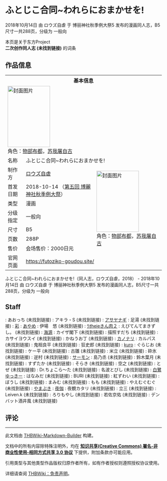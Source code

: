 # ふとじこ合同~われらにおまかせを!

<!-- source html: G:\repos\THBWiki-Markdown-Builder\THBWikiMarkdown\Temp\main\0\09\ns0%3A%E3%81%B5%E3%81%A8%E3%81%98%E3%81%93%E5%90%88%E5%90%8C%7E%E3%82%8F%E3%82%8C%E3%82%89%E3%81%AB%E3%81%8A%E3%81%BE%E3%81%8B%E3%81%9B%E3%82%92%21.html -->

2018年10月14日 由 ロウズ自虐 于 博丽神社秋季例大祭5 发布的漫画同人志，B5尺寸一共288页，分级为 一般向

本页是关于东方Project  
 **二次创作同人志 (未找到链接)** 的词条

## 作品信息

<table><tbody><tr><th colspan="3">基本信息</th></tr><tr><td class="cover-artwork-mobile" colspan="2"><a href="./文件-ふとじこ合同~われらにおまかせを!封面.jpg.md" class="image" title="封面图片"><img alt="封面图片" src="https://upload.thwiki.cc/thumb/f/f0/%E3%81%B5%E3%81%A8%E3%81%98%E3%81%93%E5%90%88%E5%90%8C~%E3%82%8F%E3%82%8C%E3%82%89%E3%81%AB%E3%81%8A%E3%81%BE%E3%81%8B%E3%81%9B%E3%82%92%21%E5%B0%81%E9%9D%A2.jpg/136px-%E3%81%B5%E3%81%A8%E3%81%98%E3%81%93%E5%90%88%E5%90%8C~%E3%82%8F%E3%82%8C%E3%82%89%E3%81%AB%E3%81%8A%E3%81%BE%E3%81%8B%E3%81%9B%E3%82%92%21%E5%B0%81%E9%9D%A2.jpg" decoding="async" loading="lazy" width="136" height="196" srcset="https://upload.thwiki.cc/thumb/f/f0/%E3%81%B5%E3%81%A8%E3%81%98%E3%81%93%E5%90%88%E5%90%8C~%E3%82%8F%E3%82%8C%E3%82%89%E3%81%AB%E3%81%8A%E3%81%BE%E3%81%8B%E3%81%9B%E3%82%92%21%E5%B0%81%E9%9D%A2.jpg/205px-%E3%81%B5%E3%81%A8%E3%81%98%E3%81%93%E5%90%88%E5%90%8C~%E3%82%8F%E3%82%8C%E3%82%89%E3%81%AB%E3%81%8A%E3%81%BE%E3%81%8B%E3%81%9B%E3%82%92%21%E5%B0%81%E9%9D%A2.jpg 1.5x, https://upload.thwiki.cc/thumb/f/f0/%E3%81%B5%E3%81%A8%E3%81%98%E3%81%93%E5%90%88%E5%90%8C~%E3%82%8F%E3%82%8C%E3%82%89%E3%81%AB%E3%81%8A%E3%81%BE%E3%81%8B%E3%81%9B%E3%82%92%21%E5%B0%81%E9%9D%A2.jpg/273px-%E3%81%B5%E3%81%A8%E3%81%98%E3%81%93%E5%90%88%E5%90%8C~%E3%82%8F%E3%82%8C%E3%82%89%E3%81%AB%E3%81%8A%E3%81%BE%E3%81%8B%E3%81%9B%E3%82%92%21%E5%B0%81%E9%9D%A2.jpg 2x" data-file-width="800" data-file-height="1148"></a><div class="cover-char">角色：<a href="./物部布都.md" title="物部布都">物部布都</a>，<a href="./苏我屠自古.md" title="苏我屠自古">苏我屠自古</a></div></td>
</tr><tr><td class="label">名称</td><td colspan="2"> ふとじこ合同~われらにおまかせを! </td></tr><tr><td class="label">制作方</td><td><a href="/index.php?title=%E3%83%AD%E3%82%A6%E3%82%BA%E8%87%AA%E8%99%90&amp;action=edit&amp;redlink=1" class="new" title="ロウズ自虐（页面不存在）">ロウズ自虐</a></td><td class="cover-artwork" rowspan="7" style="min-width:196px;"><a href="./文件-ふとじこ合同~われらにおまかせを!封面.jpg.md" class="image" title="封面图片"><img alt="封面图片" src="https://upload.thwiki.cc/thumb/f/f0/%E3%81%B5%E3%81%A8%E3%81%98%E3%81%93%E5%90%88%E5%90%8C~%E3%82%8F%E3%82%8C%E3%82%89%E3%81%AB%E3%81%8A%E3%81%BE%E3%81%8B%E3%81%9B%E3%82%92%21%E5%B0%81%E9%9D%A2.jpg/136px-%E3%81%B5%E3%81%A8%E3%81%98%E3%81%93%E5%90%88%E5%90%8C~%E3%82%8F%E3%82%8C%E3%82%89%E3%81%AB%E3%81%8A%E3%81%BE%E3%81%8B%E3%81%9B%E3%82%92%21%E5%B0%81%E9%9D%A2.jpg" decoding="async" loading="lazy" width="136" height="196" srcset="https://upload.thwiki.cc/thumb/f/f0/%E3%81%B5%E3%81%A8%E3%81%98%E3%81%93%E5%90%88%E5%90%8C~%E3%82%8F%E3%82%8C%E3%82%89%E3%81%AB%E3%81%8A%E3%81%BE%E3%81%8B%E3%81%9B%E3%82%92%21%E5%B0%81%E9%9D%A2.jpg/205px-%E3%81%B5%E3%81%A8%E3%81%98%E3%81%93%E5%90%88%E5%90%8C~%E3%82%8F%E3%82%8C%E3%82%89%E3%81%AB%E3%81%8A%E3%81%BE%E3%81%8B%E3%81%9B%E3%82%92%21%E5%B0%81%E9%9D%A2.jpg 1.5x, https://upload.thwiki.cc/thumb/f/f0/%E3%81%B5%E3%81%A8%E3%81%98%E3%81%93%E5%90%88%E5%90%8C~%E3%82%8F%E3%82%8C%E3%82%89%E3%81%AB%E3%81%8A%E3%81%BE%E3%81%8B%E3%81%9B%E3%82%92%21%E5%B0%81%E9%9D%A2.jpg/273px-%E3%81%B5%E3%81%A8%E3%81%98%E3%81%93%E5%90%88%E5%90%8C~%E3%82%8F%E3%82%8C%E3%82%89%E3%81%AB%E3%81%8A%E3%81%BE%E3%81%8B%E3%81%9B%E3%82%92%21%E5%B0%81%E9%9D%A2.jpg 2x" data-file-width="800" data-file-height="1148"></a><div class="cover-char">角色：<a href="./物部布都.md" title="物部布都">物部布都</a>，<a href="./苏我屠自古.md" title="苏我屠自古">苏我屠自古</a></div></td>
</tr><tr><td class="label">首发日期</td><td>2018-10-14&#160;（<a href="/展会作品列表?e=%E5%8D%9A%E4%B8%BD%E7%A5%9E%E7%A4%BE%E7%A7%8B%E5%AD%A3%E4%BE%8B%E5%A4%A7%E7%A5%AD%235">第五回 博麗神社秋季例大祭</a>）</td></tr><tr><td class="label">类型</td><td>漫画</td></tr><tr><td class="label">分级指定</td><td>一般向</td></tr><tr><td class="label">尺寸</td><td>B5</td></tr><tr><td class="label">页数</td><td>288P</td></tr><tr><td class="label">售价</td><td>会场售价：2000日元</td></tr>
<tr><td class="label">官网页面</td><td colspan="2"><a rel="nofollow" class="external free" href="https://futoziko-goudou.site/">https://futoziko-goudou.site/</a></td></tr></tbody></table>

ふとじこ合同~われらにおまかせを!（同人志，ロウズ自虐，2018） - 2018年10月14日 由 ロウズ自虐 于 博丽神社秋季例大祭5 发布的漫画同人志，B5尺寸一共288页，分级为 一般向

## Staff
: あおっち (未找到链接)
: アキラ・S (未找到链接)
: [アサヤナギ](./アサヤナギ.md)
: 足湯 (未找到链接)
: [彩](./彩（同人专辑）.md)
: [あやめ](./ayame.md)
: 伊場　悠 (未找到链接)
: [ｳｵheieきん肉２](./ｳｵheieきん肉２.md)
: えびてんてまきずし。 (未找到链接)
: [海源](./海源.md)
: カイザ閣下 (未找到链接)
: 描照すだち (未找到链接)
: カサイヨウスイ (未找到链接)
: かねうお丁 (未找到链接)
: [カノナリ](./カノナリ.md)
: カルパス (未找到链接)
: 鬼相良平 (未找到链接)
: 狂史郎 (未找到链接)
: [kuro](./KURO.md)
: ぐらじお (未找到链接)
: ケー平 (未找到链接)
: 古雛 (未找到链接)
: 米立 (未找到链接)
: 砕氷 (未找到链接)
: 逆村 (未找到链接)
: [サーモン](./さーもん.md)
: 島乃丞 (未找到链接)
: 鈴木葉月 (未找到链接)
: すずたか (未找到链接)
: そらき (未找到链接)
: 空之 (未找到链接)
: とぜ (未找到链接)
: Dr.ちょこら〜た (未找到链接)
: 名波とびし (未找到链接)
: [白鷺ゆっきー](./白鷺ゆっきー.md)
: はなみだ (未找到链接)
: BURI (未找到链接)
: 紅ずわい (未找到链接)
: ぼうし (未找到链接)
: まみむ (未找到链接)
: もも (未找到链接)
: やえむぐむぐ (未找到链接)
: [やまぶき](./やまぶき.md)
: [夜伽](./夜伽（同人志）.md)
: 夜覩カタリ (未找到链接)
: 立三 (未找到链接)
: Leiven.k (未找到链接)
: ろりもやし (未找到链接)
: 若佐京佑 (未找到链接)
: デンバット酒井風 (未找到链接)


## 评论




---

此文档由 [THBWiki-Markdown-Builder](https://github.com/Delsin-Yu/THBWiki-Markdown-Builder) 构建。

文档中的所有内容除特殊注明外，均在 [**知识共享(Creative Commons) 署名-非商业性使用-相同方式共享 3.0 协议**](https://creativecommons.org/licenses/by-sa/3.0/deed.zh-hans) 下提供，附加条款亦可能应用。

引用类型与其他类型作品版权归原作者所有，如有作者授权则遵照授权协议使用。

详细请查阅 [THBWiki：免责声明](https://thbwiki.cc/THBWiki:%E5%85%8D%E8%B4%A3%E5%A3%B0%E6%98%8E)。

